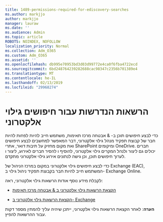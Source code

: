 ```yaml
---
title: 1489-permissions-required-for-ediscovery-searches
ms.author: markjjo
author: markjjo
manager: lauraw
ms.date: ''
ms.audience: Admin
ms.topic: article
ROBOTS: NOINDEX, NOFOLLOW
localization_priority: Normal
ms.collection: Adm_O365
ms.custom: Adm_O365
ms.assetid: ''
ms.openlocfilehash: db995e70953bd3d03d99772e4ca0f6fba4722ecd
ms.sourcegitcommit: 6bd248764239282688cac98347c2356b701389e4
ms.translationtype: MT
ms.contentlocale: he-IL
ms.lasthandoff: 02/13/2019
ms.locfileid: "29968274"
---
```

# <a name="permissions-required-for-ediscovery-searches"></a>הרשאות הנדרשות עבור חיפושים גילוי אלקטרוני

כדי לבצע חיפושים תוכן ב- & אבטחה מרכז תאימות, משתמש חייב להיות לפחות להיות חבר של קבוצת תפקיד מנהל גילוי אלקטרוני, דבר המאפשר למחשבים לבצע חיפושים ואת מקום מחזיק על תיבות דואר, אתרי SharePoint ומיקומים OneDrive. חברים יכולים גם ליצור ולנהל המקרים גילוי אלקטרוני, להוסיף ו להסיר חברים לאירוע, ליצור ו לערוך חיפושים תוכן, וכן גישה לנתונים אירוע גילוי אלקטרוני מתקדם.

כדי לבצע חיפושים גילוי אלקטרוני במקום במרכז הניהול של Exchange (EAC), המשתמש חייב להיות חבר בקבוצת תפקיד ניהול גילוי ב- Exchange Online.

לקבלת מידע נוסף אודות הרשאות גילוי אלקטרוני, ראה: 

- [הקצאת הרשאות גילוי אלקטרוני ב & אבטחה מרכז תאימות](https://docs.microsoft.com/office365/securitycompliance/assign-ediscovery-permissions)

- [הקצאת הרשאות גילוי אלקטרוני ב- Exchange](https://docs.microsoft.com/exchange/security-and-compliance/in-place-ediscovery/assign-ediscovery-permissions)

**הערה**: לאחר הקצאת הרשאות גילוי אלקטרוני, ייתכן שיהיה עליך להמתין מספר דקות עבור ההרשאות להפיץ.
